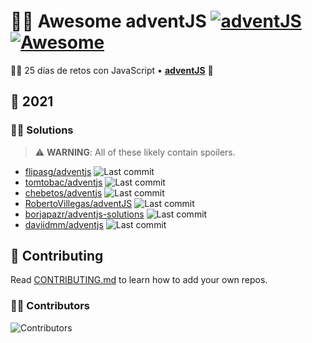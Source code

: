 # 🎅🎄 Awesome adventJS [![adventJS](https://img.shields.io/badge/adventJS-fbbf24?style=flat-square&logo=JavaScript&logoColor=000000)](https://adventjs.dev) [![Awesome](https://cdn.rawgit.com/sindresorhus/awesome/d7305f38d29fed78fa85652e3a63e154dd8e8829/media/badge.svg)](https://github.com/sindresorhus/awesome)

🧑‍🚀 25 días de retos con JavaScript • **[adventJS](https://adventjs.dev)** 🚀

## 🦠 2021

### 🧑‍💻 Solutions

> ⚠️ **WARNING**: All of these likely contain spoilers.

- [flipasg/adventjs](https://github.com/flipasg/adventjs) ![Last commit](https://img.shields.io/github/last-commit/flipasg/adventjs?style=flat-square)
- [tomtobac/adventjs](https://github.com/tomtobac/adventjs) ![Last commit](https://img.shields.io/github/last-commit/tomtobac/adventjs?style=flat-square)
- [chebetos/adventjs](https://github.com/chebetos/adventjs) ![Last commit](https://img.shields.io/github/last-commit/chebetos/adventjs?style=flat-square)
- [RobertoVillegas/adventJS](https://github.com/RobertoVillegas/adventJS) ![Last commit](https://img.shields.io/github/last-commit/RobertoVillegas/adventJS?style=flat-square)
- [borjapazr/adventjs-solutions](https://github.com/borjapazr/adventjs-solutions) ![Last commit](https://img.shields.io/github/last-commit/borjapazr/adventjs-solutions?style=flat-square)
- [daviidmm/adventjs](https://github.com/daviidmm/adventjs) ![Last commit](https://img.shields.io/github/last-commit/daviidmm/adventjs?style=flat-square)

## 🤝 Contributing

Read [CONTRIBUTING.md](CONTRIBUTING.md) to learn how to add your own repos.

### 🐱‍🏍 Contributors

![Contributors](https://contrib.rocks/image?repo=borjapazr/awesome-adventjs)
